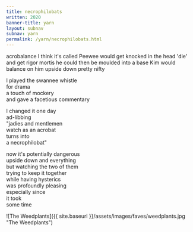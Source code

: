 ```yaml
---
title: necrophilobats
written: 2020
banner-title: yarn
layout: subnav
subnav: yarn
permalink: /yarn/necrophilobats.html
---
```


<div class="poem">
acrobalance  
I think it's called  
Peewee would get knocked  
in the head  
'die'  
and get rigor mortis  
he could then be moulded  
into a base  
Kim would balance on him  
upside down  
pretty nifty


I played the swannee whistle  
for drama  
a touch of mockery  
and gave a facetious commentary  


I changed it one day  
ad-libbing  
"jadies and mentlemen  
watch as an acrobat  
turns into  
a necrophilobat"


now it's potentially dangerous  
upside down and everything  
but watching the two of them  
trying to keep it together  
while having hysterics  
was profoundly pleasing  
especially since  
it took  
some time
</div>

![The Weedplants]({{ site.baseurl }}/assets/images/faves/weedplants.jpg "The Weedplants")


